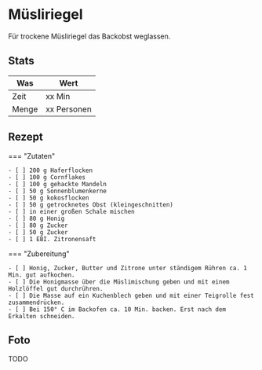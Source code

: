 # Müsliriegel

Für trockene Müsliriegel das Backobst weglassen.

## Stats

| Was   | Wert        |
|-------|-------------|
| Zeit  | xx Min      |
| Menge | xx Personen |

## Rezept

=== "Zutaten"

    - [ ] 200 g Haferflocken
    - [ ] 100 g Cornflakes
    - [ ] 100 g gehackte Mandeln
    - [ ] 50 g Sonnenblumenkerne
    - [ ] 50 g kokosflocken
    - [ ] 50 g getrocknetes Obst (kleingeschnitten)
    - [ ] in einer großen Schale mischen
    - [ ] 80 g Honig
    - [ ] 80 g Zucker
    - [ ] 50 g Zucker
    - [ ] 1 EBI. Zitronensaft

=== "Zubereitung"

    - [ ] Honig, Zucker, Butter und Zitrone unter ständigem Rühren ca. 1 Min. gut aufkochen.
    - [ ] Die Honigmasse über die Müslimischung geben und mit einem Holzlöffel gut durchrühren.
    - [ ] Die Masse auf ein Kuchenblech geben und mit einer Teigrolle fest zusammendrücken.
    - [ ] Bei 150° C im Backofen ca. 10 Min. backen. Erst nach dem Erkalten schneiden.

## Foto

TODO
